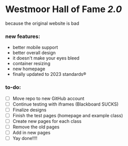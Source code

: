 # Westmoor Hall of Fame *2.0*
because the original website is bad
### new features:

- better mobile support
- better overall design
- it doesn't make your eyes bleed
- container resizing
- new homepage
- finally updated to 2023 standards®

### to-do:
- [ ] Move repo to new GitHub account
- [ ] Continue testing with iframes (Blackboard SUCKS)
- [ ] Finalize designs
- [ ] Finish the test pages (homepage and example class)
- [ ] Create new pages for each class
- [ ] Remove the old pages
- [ ] Add in new pages
- [ ] Yay done!!!!